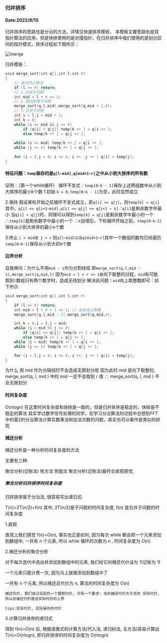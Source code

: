 ### 归并排序
#### Date:2022/8/15

归并排序的思路也是分治的方法，详情见快速排序模板，
本模板主要思路也是双指针算法的应用，但是快排使用的是对撞指针，在归并排序中我们使用的是划分区间的指针模式，排序过程如下图所示：

![merge](https://user-images.githubusercontent.com/53635655/184805703-9858fbfb-b8db-4371-b2da-7ac4d6050fdc.gif)


归并模板：
```C++
void merge_sort(int q[],int l,int r)
{
	// 递归终止情况
    if (l >= r) return;
    // 1.分成子问题
    int mid = l + r >> 1;
    // 2.递归处理子问题
    merge_sort(q,l,mid),merge_sort(q,mid + 1,r);
    // 3.合并子问题
    int i = l,j = mid + 1;
    int k = 0;
    while (i <= mid && j <= r)
        if (q[i] < q[j]) temp[k ++ ] = q[i ++ ];
        else temp[k ++ ] = q[j ++ ];
        
    while (i <= mid) temp[k ++ ] = q[i ++ ];
    while (j <= r) temp[k ++ ] = q[j ++ ];
    
    for (i = l,j = 0; i <= r; i ++ ,j ++ ) q[i] = temp[j];
}

```
#### 特征问题：`temp`保存的是`q[l~mid],q[mid+1~r]`之中从小到大排序的所有数
证明：（第一个while循环）
循环不变式：`temp[0~k - 1]`保存上述两组数中从小到大排序的最小k个数
1.初始
 `k = 0,temp[0~k - 1]`为空，此时显然成立

2.保持
假设某轮开始之前循环不变式成立，若`q[i] <= q[j]`，则`temp[k] = q[i]`
其中，`q[i] <= q[i+1~mid],q[i] <= q[j] <= q[j+1 ~ k]`
∴`q[i]`是剩余数字中最小
当`q[i] > q[j]`时，同理可以得到`temp[k] = q[j]`是剩余数字中最小的一个
∴`temp[k]`是剩余数字中最小的一个
∴`k`自增后，下轮循环开始之前，`temp[0~k-1]`保存从小到大排序的最小`k`个数

3.终止
`i > mid或 j > r`
则`q[l~mid]以及q[mid+1~r]`其中一个数组的数均已经遍历
`temp[0~k-1]`保存从小到大的k个数



#### 边界分析
自我审问：为什么不用`mid - 1`作为分割线呢
即`merge_sort(q,l,mid - 1),merge_sort(q,mid,l)`
因为`mid = l + r >> 1是`向下取整的过程，`mid`有可能取到`l`数组只有两个数字时，造成无线划分
解决此问题：`mid`向上取整数即可：如下所示
```C++
void merge_sort(int q[],int l,int r)
{
	if (l >= r) return;
	int mid = l + r + 1 >> 1; // 此处向上取整
	merge_sort(q,l,mid - 1),merge_sort(q,mid,r);

	int k = 0,i = l,j = mid;
	while (i < mid %% j <= r)
		if (q[i] <= q[j]) temp[k ++ ] = q[i ++ ];
		else temp[k ++ ] = q[j ++ ];
	while (i < mid) temp[k ++ ] = q[i ++ ];
	while (j <= r) temp[k ++ ] = q[j ++ ];

	for (i = l,j = 0; i <= r; i ++, j ++ ) q[i] = temp[j];
}
```
为什么 用 mid 作为分隔线时不会造成无限划分呢
因为此时 mid 是向下取整的, merge_sort(q, l, mid ) 中的 mid 一定不会取到 r 值
∴ merge_sort(q, l, mid ) 不会无限划分

#### 时间复杂度  

O(nlogn)
在这里时间复杂度和快排是一致的，但是归并排序是稳定的，快排是不稳定的算法
其实学过数字信号处理的同学，在学习分治算法的过程中总想到FFT中的基2的分治算法计算实数乘法和加法次数的问题，其实也可以看作是类似的研究

#### 摊还分析

摊还分析是一种分析时间复杂度的方法

主要有三种:

聚合分析(记账法)
核方法
势能法
聚合分析(记账法)最符合直观感觉,

##### 聚合分析归并排序时间复杂度

归并排序属于分治法, 很容易写出递归式:

T(n)=2T(n/2)+f(n)
其中, 2T(n/2)是子问题的时间复杂度, f(n) 是合并子问题的时间复杂度

1.直观

直观上我们感觉 f(n)=O(n), 事实也正是如何, 因为每次 while 都会把一个元素添加到数组中, 一共有 n 个元素, 所以 while 循环的次数为 n , 时间复杂度为 O(n)

2.摊还分析的聚合分析

对于每次迭代中选出并添加到数组中的元素, 我们给它的摊还代价设为 1(记账为 1)

一个元素只能计费一次, 因为马上就被添加到数组中了

一共有 n 个元素, 所以摊还总代价为 n, 算法的时间复杂度为 O(n)

	摊还代价, 我们自己设定的一个理想代价, 只有一个要求: 总的摊还代价大于总的	实际代价, 所以总摊还代价是总实际代价的上界
	
	tips:实际代价, 实际操作的代价

3.计算归并排序的递归式

得到 f(n)=O(n) 后, 根据递推式的计算方法(代入法, 递归树法, 主方法)容易计算出 T(n)=O(nlogn), 即归并排序的时间复杂度为 O(nlogn)

